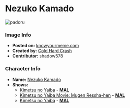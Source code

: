 # Nezuko Kamado

![padoru](https://raw.githubusercontent.com/shadow578/Project-Padoru/master/Padoru/demon-slayer-nezuko.png "Nezuko Kamado")

### Image Info
* **Posted on:**     [knowyourmeme.com](https://knowyourmeme.com/photos/1568913-padoru)
* **Created by:**    [Cold Hard Crash](https://github.com/shadow578/Project-Padoru/blob/master/table-of-contents/creators/ColdHardCrash.md)
* **Contributor:**   shadow578

### Character Info
* **Name:**   [Nezuko Kamado](https://myanimelist.net/character/146157)
* **Shows:**
  * [Kimetsu no Yaiba](https://github.com/shadow578/Project-Padoru/blob/master/table-of-contents/shows/KimetsunoYaiba.md) - [__MAL__](https://myanimelist.net/anime/38000/Kimetsu_no_Yaiba)
  * [Kimetsu no Yaiba Movie: Mugen Ressha-hen](https://github.com/shadow578/Project-Padoru/blob/master/table-of-contents/shows/KimetsunoYaibaMovieMugenResshahen.md) - [__MAL__](https://myanimelist.net/anime/40456/Kimetsu_no_Yaiba_Movie__Mugen_Ressha-hen)
  * [Kimetsu no Yaiba](https://github.com/shadow578/Project-Padoru/blob/master/table-of-contents/shows/KimetsunoYaiba.md) - [__MAL__](https://myanimelist.net/manga/96792/Kimetsu_no_Yaiba)


